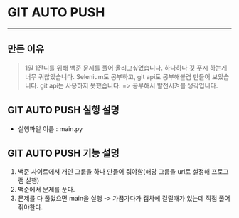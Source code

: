 # GIT AUTO PUSH
------------
## 만든 이유

> 1일 1잔디를 위해 백준 문제를 풀어 올리고싶었습니다.
> 하나하나 깃 푸시 하는게 너무 귀찮았습니다.
> Selenium도 공부하고, git api도 공부해볼겸 만들어 보았습니다.
> git api는 사용하지 못했습니다. => 공부해서 발전시켜볼 생각입니다.


## GIT AUTO PUSH 실행 설명
- 실행파일 이름 : main.py


## GIT AUTO PUSH 기능 설명
1. 백준 사이트에서 개인 그룹을 하나 만들어 줘야함(해당 그룹을 url로 설정해 프로그램 실행)
2. 백준에서 문제를 푼다.
3. 문제를 다 풀었으면 main을 실행 -> 가끔가다가 캡챠에 걸릴때가 있는데 직접 풀어줘야한다.
